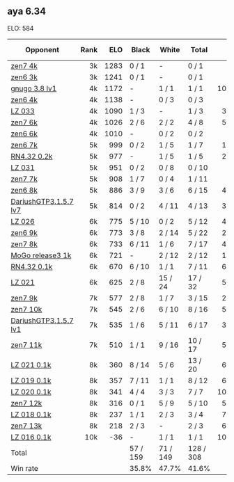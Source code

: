 ## aya 6.34 ##

ELO: 584

Opponent | Rank | ELO | Black | White | Total | Win rate
---------|-----:|----:|-------|-------|-------|-------:
[zen7 4k](zen7%204k.md) | 3k | 1283 | 0 / 1 | - | 0 / 1 | 0.0%
[zen6 3k](zen6%203k.md) | 3k | 1241 | 0 / 1 | - | 0 / 1 | 0.0%
[gnugo 3.8 lv1](gnugo%203.8%20lv1.md) | 4k | 1172 | - | 1 / 1 | 1 / 1 | 100.0%
[zen6 4k](zen6%204k.md) | 4k | 1138 | - | 0 / 3 | 0 / 3 | 0.0%
[LZ 033](LZ%20033.md) | 4k | 1090 | 1 / 3 | - | 1 / 3 | 33.3%
[zen7 6k](zen7%206k.md) | 4k | 1026 | 2 / 6 | 2 / 2 | 4 / 8 | 50.0%
[zen6 6k](zen6%206k.md) | 4k | 1010 | - | 0 / 2 | 0 / 2 | 0.0%
[zen6 7k](zen6%207k.md) | 5k | 999 | 0 / 2 | 1 / 5 | 1 / 7 | 14.3%
[RN4.32 0.2k](RN4.32%200.2k.md) | 5k | 977 | - | 1 / 5 | 1 / 5 | 20.0%
[LZ 031](LZ%20031.md) | 5k | 951 | 0 / 2 | 0 / 8 | 0 / 10 | 0.0%
[zen7 7k](zen7%207k.md) | 5k | 908 | 1 / 7 | 0 / 4 | 1 / 11 | 9.1%
[zen6 8k](zen6%208k.md) | 5k | 886 | 3 / 9 | 3 / 6 | 6 / 15 | 40.0%
[DariushGTP3.1.5.7 lv7](DariushGTP3.1.5.7%20lv7.md) | 5k | 814 | 0 / 2 | 4 / 11 | 4 / 13 | 30.8%
[LZ 026](LZ%20026.md) | 6k | 775 | 5 / 10 | 0 / 2 | 5 / 12 | 41.7%
[zen6 9k](zen6%209k.md) | 6k | 773 | 3 / 8 | 2 / 14 | 5 / 22 | 22.7%
[zen7 8k](zen7%208k.md) | 6k | 733 | 6 / 11 | 1 / 6 | 7 / 17 | 41.2%
[MoGo release3 1k](MoGo%20release3%201k.md) | 6k | 721 | - | 2 / 12 | 2 / 12 | 16.7%
[RN4.32 0.1k](RN4.32%200.1k.md) | 6k | 670 | 6 / 10 | 1 / 1 | 7 / 11 | 63.6%
[LZ 021](LZ%20021.md) | 6k | 625 | 2 / 8 | 15 / 24 | 17 / 32 | 53.1%
[zen7 9k](zen7%209k.md) | 7k | 577 | 2 / 8 | 1 / 7 | 3 / 15 | 20.0%
[zen7 10k](zen7%2010k.md) | 7k | 545 | 2 / 6 | 6 / 10 | 8 / 16 | 50.0%
[DariushGTP3.1.5.7 lv1](DariushGTP3.1.5.7%20lv1.md) | 7k | 535 | 1 / 6 | 5 / 11 | 6 / 17 | 35.3%
[zen7 11k](zen7%2011k.md) | 7k | 510 | 1 / 1 | 9 / 16 | 10 / 17 | 58.8%
[LZ 021 0.1k](LZ%20021%200.1k.md) | 8k | 360 | 8 / 14 | 5 / 6 | 13 / 20 | 65.0%
[LZ 019 0.1k](LZ%20019%200.1k.md) | 8k | 357 | 7 / 11 | 1 / 1 | 8 / 12 | 66.7%
[LZ 020 0.1k](LZ%20020%200.1k.md) | 8k | 341 | 4 / 4 | 3 / 3 | 7 / 7 | 100.0%
[zen7 12k](zen7%2012k.md) | 8k | 316 | 0 / 1 | 5 / 9 | 5 / 10 | 50.0%
[LZ 018 0.1k](LZ%20018%200.1k.md) | 8k | 237 | 1 / 1 | 2 / 3 | 3 / 4 | 75.0%
[zen7 13k](zen7%2013k.md) | 8k | 218 | 2 / 3 | - | 2 / 3 | 66.7%
[LZ 016 0.1k](LZ%20016%200.1k.md) | 10k | -36 | - | 1 / 1 | 1 / 1 | 100.0%
Total | | | 57 / 159 | 71 / 149 | 128 / 308 | 
Win rate| | | 35.8% | 47.7% | 41.6% | 
